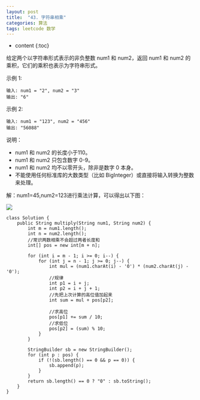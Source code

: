 ```yaml
---
layout: post
title:  "43. 字符串相乘"
categories: 算法
tags: leetcode 数学
---
```


* content
{:toc}

<!--more-->

给定两个以字符串形式表示的非负整数 num1 和 num2，返回 num1 和 num2 的乘积，它们的乘积也表示为字符串形式。

示例 1:

```
输入: num1 = "2", num2 = "3"
输出: "6"
```

示例 2:

```
输入: num1 = "123", num2 = "456"
输出: "56088"
```

说明：

* num1 和 num2 的长度小于110。
* num1 和 num2 只包含数字 0-9。
* num1 和 num2 均不以零开头，除非是数字 0 本身。
* 不能使用任何标准库的大数类型（比如 BigInteger）或直接将输入转换为整数来处理。

解：num1=45,num2=123进行乘法计算，可以得出以下图：

![](https://ws2.sinaimg.cn/large/006tNbRwgy1fulylv7im1j30qx0lxdgi.jpg)

```
class Solution {
    public String multiply(String num1, String num2) {
        int m = num1.length();
        int n = num2.length();
        //常识两数相乘不会超过两者长度和
        int[] pos = new int[m + n];

        for (int i = m - 1; i >= 0; i--) {
            for (int j = n - 1; j >= 0; j--) {
                int mul = (num1.charAt(i) - '0') * (num2.charAt(j) - '0');
                //规律
                int p1 = i + j;
                int p2 = i + j + 1;
                //先把上次计算的高位值加起来
                int sum = mul + pos[p2];

                //求高位
                pos[p1] += sum / 10;
                //求低位
                pos[p2] = (sum) % 10;
            }
        }

        StringBuilder sb = new StringBuilder();
        for (int p : pos) {
            if (!(sb.length() == 0 && p == 0)) {
                sb.append(p);
            }
        }
        return sb.length() == 0 ? "0" : sb.toString();
    }
}
```

